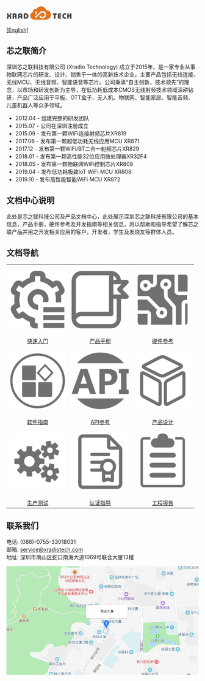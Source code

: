 
![](images/XRADIOTECHLOGO.png)

[[English]](index-en.md)

## 芯之联简介
深圳芯之联科技有限公司 (Xradio Technology) 成立于2015年，是一家专业从事物联网芯片的研发、设计、销售于一体的高新技术企业，主要产品包括无线连接、无线MCU、无线音频、智能语音等芯片。公司秉承“自主创新，技术领先”的理念，以市场和研发创新为主导，在低功耗低成本CMOS无线射频技术领域深耕钻研，产品广泛应用于平板、OTT盒子、无人机、物联网、智能家居、智能音频、儿童机器人等众多领域。

* 2012.04 - 组建完整的研发团队
* 2015.07 - 公司在深圳注册成立
* 2015.09 - 发布第一颗WiFi连接射频芯片XR819
* 2017.06 - 发布第一颗超低功耗无线应用MCU XR871
* 2017.12 - 发布第一颗WiFi/BT二合一射频芯片XR829
* 2018.01 - 发布第一颗高性能32位应用微处理器XR32F4
* 2018.05 - 发布第一颗物联网WiFi控制芯片XR809
* 2019.04 - 发布低功耗极致IoT WiFi MCU XR808
* 2019.10 - 发布高性能智能WiFi MCU XR872

## 文档中心说明
此处是芯之联科技公司及产品文档中心，此处展示深圳芯之联科技有限公司的基本信息，产品手册，硬件参考及开发指南等相关信息，用以帮助和指导希望了解芯之联产品并用之开发相关应用的客户，开发者，学生及发烧友等群体人员。

## 文档导航
<style>
table th:first-of-type  { width: 300px; }
table th:nth-of-type(2) { width: 300px; }
table th:nth-of-type(3) { width: 300px; }
</style>

||||
|:---:|:---:|:--:|
|<html><body><p><a href="zh_CN/get-started/index.md"><img src="images/get-started.png" width=150/></a></p></body></html>|<html><body><p><a href="zh_CN/ic-doc/index.md"><img src="images/product-datasheet.png" width=150/></a></p></body></html>|<html><body><p><a href="zh_CN/hardware-reference/index.md"><img src="images/hw-ref.png" width=150/></a></p></body></html>|
|[快速入门](zh_CN/get-started/index.md)|[产品手册](zh_CN/ic-doc/index.md)|[硬件参考](zh_CN/hardware-reference/index.md)|
|<html><body><p><a href="zh_CN/software-guide/index.md"><img src="images/sw-guide.png" width=150/></p></body></html>|<html><body><p><a href="zh_CN/api-ref.md"><img src="images/api-ref.png" width=150/></p></body></html>|<html><body><p><a href="zh_CN/product-design.md"><img src="images/product-design.png" width=150/></p></body></html>|
|[软件指南](zh_CN/sw-guide.md)|[API参考](zh_CN/api-ref.md)|[产品设计](zh_CN/product-design.md)|
|<html><body><p><a href="zh_CN/mp-test.md"><img src="images/mp-test.png" width=150/></p></body></html>|<html><body><p><a href="zh_CN/cert.md"><img src="images/cert.png" width=150/></p></body></html>|<html><body><p><a href="zh_CN/reports.md"><img src="images/report.png" width=150/></p></body></html>|
|[生产测试](zh_CN/mp-test.md)|[认证指导](zh_CN/cert.md)|[工程报告](zh_CN/reports.md)|

## 联系我们

电话: (086)-0755-33018031  
邮箱: service@xradiotech.com  
地址: 深圳市南山区蛇口南海大道1069号联合大厦13楼  

<html>
    <body>
        <a href="https://j.map.baidu.com/90vTO" target="_parent"><img src="images/LIANHEDASHA.jpg"></a>
    </body>
</html>
